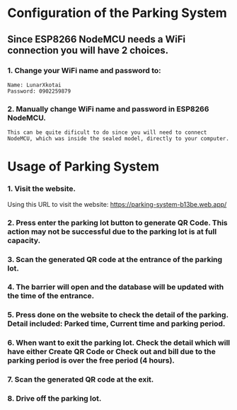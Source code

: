 # Configuration of the Parking System

## Since ESP8266 NodeMCU needs a WiFi connection you will have 2 choices.

### 1. Change your WiFi name and password to:

    Name: LunarXkotai
    Password: 0902259879

### 2. Manually change WiFi name and password in ESP8266 NodeMCU.

    This can be quite dificult to do since you will need to connect NodeMCU, which was inside the sealed model, directly to your computer.

# Usage of Parking System

### 1. Visit the website.

Using this URL to visit the website: https://parking-system-b13be.web.app/

### 2. Press enter the parking lot button to generate QR Code. This action may not be successful due to the parking lot is at full capacity.

### 3. Scan the generated QR code at the entrance of the parking lot.

### 4. The barrier will open and the database will be updated with the time of the entrance.

### 5. Press done on the website to check the detail of the parking. Detail included: Parked time, Current time and parking period.

### 6. When want to exit the parking lot. Check the detail which will have either Create QR Code or Check out and bill due to the parking period is over the free period (4 hours).

### 7. Scan the generated QR code at the exit.

### 8. Drive off the parking lot.
